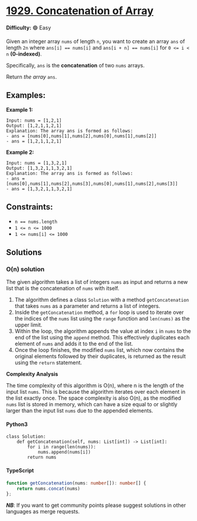 # [1929. Concatenation of Array](https://leetcode.com/problems/concatenation-of-array/)

**Difficulty:** :green_circle: Easy

Given an integer array `nums` of length `n`, you want to create an array `ans`
of length `2n` where `ans[i] == nums[i]` and `ans[i + n] == nums[i]` for 
`0 <= i < n` **(0-indexed)**.

Specifically, `ans` is the **concatenation** of two `nums` arrays.

Return *the array* `ans`.

## Examples:

**Example 1:**

```text
Input: nums = [1,2,1]
Output: [1,2,1,1,2,1]
Explanation: The array ans is formed as follows:
- ans = [nums[0],nums[1],nums[2],nums[0],nums[1],nums[2]]
- ans = [1,2,1,1,2,1]
```

**Example 2:**

```text
Input: nums = [1,3,2,1]
Output: [1,3,2,1,1,3,2,1]
Explanation: The array ans is formed as follows:
- ans = [nums[0],nums[1],nums[2],nums[3],nums[0],nums[1],nums[2],nums[3]]
- ans = [1,3,2,1,1,3,2,1]
```

## Constraints:

- `n == nums.length`
- `1 <= n <= 1000`
- `1 <= nums[i] <= 1000`

## Solutions

### O(n) solution

The given algorithm takes a list of integers `nums` as input and returns a new list that is the concatenation of `nums` with itself.

1. The algorithm defines a class `Solution` with a method `getConcatenation` that takes `nums` as a parameter and returns a list of integers.
2. Inside the `getConcatenation` method, a `for` loop is used to iterate over the indices of the `nums` list using the `range` function and `len(nums)` as the upper limit.
3. Within the loop, the algorithm appends the value at index `i` in `nums` to the end of the list using the `append` method. This effectively duplicates each element of `nums` and adds it to the end of the list.
4. Once the loop finishes, the modified `nums` list, which now contains the original elements followed by their duplicates, is returned as the result using the `return` statement.

**Complexity Analysis**

The time complexity of this algorithm is O(n), where n is the length of the input list `nums`. This is because the algorithm iterates over each element in the list exactly once.
The space complexity is also O(n), as the modified `nums` list is stored in memory, which can have a size equal to or slightly larger than the input list `nums` due to the appended elements.

#### Python3

```python3
class Solution:
    def getConcatenation(self, nums: List[int]) -> List[int]:
        for i in range(len(nums)):
            nums.append(nums[i])
        return nums
```

#### TypeScript

``` typescript
function getConcatenation(nums: number[]): number[] {
    return nums.concat(nums)
};
```
***NB***: If you want to get community points please suggest solutions in other languages as merge requests.
